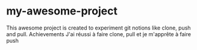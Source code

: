 # my-awesome-project
This awesome project is created to experiment git notions like clone, push and pull.
Achievements
J'ai réussi à faire clone, pull et je m'apprête à faire push

